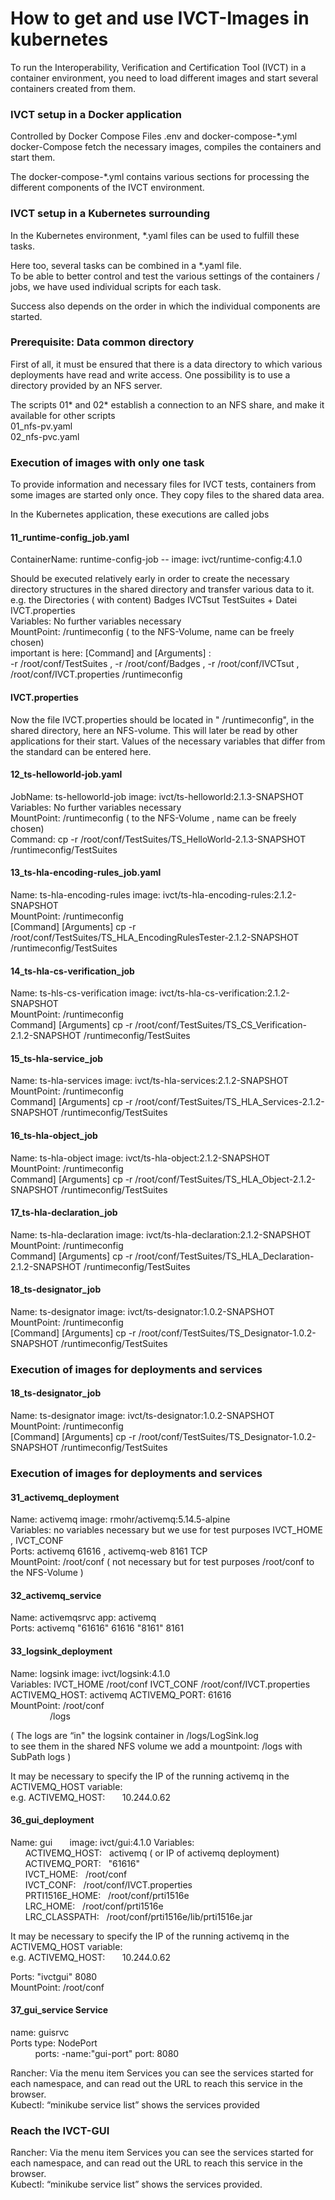 # How to get and use  IVCT-Images in kubernetes

To run the Interoperability, Verification and Certification Tool (IVCT)   in a container environment, you need to load different images and start several containers created from them.


### IVCT setup in a Docker application
Controlled by Docker Compose Files .env and docker-compose-*.yml
docker-Compose  fetch the necessary images, compiles the containers  and start them.

The docker-compose-*.yml contains various sections for processing the different components of the IVCT environment.


### IVCT setup in a Kubernetes surrounding
In the Kubernetes environment, *.yaml files can be used to fulfill these tasks.

Here too, several tasks can be combined in a *.yaml file.  
To be able to better control and test the various settings of the containers / jobs, we have used individual scripts for each task.

Success also depends on the order in which the individual components are started.


### Prerequisite:  Data common directory

First of all, it must be ensured that there is a data directory to which various deployments have read and write access.
One possibility is to use a directory provided by an NFS server.

The scripts 01* and 02* establish a connection to an NFS share, 
and make it available for other scripts  
01_nfs-pv.yaml  
02_nfs-pvc.yaml

### Execution of images with only one task
To provide information and necessary files for IVCT tests,
containers from some images  are started only once.
They copy files to the shared data area.

In the Kubernetes application, these executions are called jobs

#### 11_runtime-config_job.yaml  
ContainerName:  runtime-config-job  --  image:  ivct/runtime-config:4.1.0

Should be executed relatively early in order to create the necessary directory structures in the shared directory and transfer various data to it.
e.g. the Directories  ( with content)  Badges IVCTsut  TestSuites  + Datei IVCT.properties  
Variables:  No further variables necessary  
MountPoint: /runtimeconfig    ( to the NFS-Volume, name can be freely chosen)  
important is here: 
 [Command]   and  [Arguments] :  
 -r /root/conf/TestSuites , -r /root/conf/Badges , -r /root/conf/IVCTsut , /root/conf/IVCT.properties   /runtimeconfig

#### IVCT.properties
Now the file IVCT.properties should be located in " /runtimeconfig", in the shared directory, here an NFS-volume.
This will later be read by other applications for their start.
Values of the necessary variables that differ from the standard can be entered here.


####  12_ts-helloworld-job.yaml
JobName:  ts-helloworld-job    image: ivct/ts-helloworld:2.1.3-SNAPSHOT  
Variables:  No further variables necessary  
MountPoint: /runtimeconfig   ( to the NFS-Volume , name can be freely chosen)  
Command:    cp    -r /root/conf/TestSuites/TS_HelloWorld-2.1.3-SNAPSHOT /runtimeconfig/TestSuites

####  13_ts-hla-encoding-rules_job.yaml
Name: ts-hla-encoding-rules      image: ivct/ts-hla-encoding-rules:2.1.2-SNAPSHOT  
MountPoint:     /runtimeconfig  
[Command]  [Arguments]
cp   -r /root/conf/TestSuites/TS_HLA_EncodingRulesTester-2.1.2-SNAPSHOT  /runtimeconfig/TestSuites


#### 14_ts-hla-cs-verification_job
Name:  ts-hls-cs-verification   image: ivct/ts-hla-cs-verification:2.1.2-SNAPSHOT  
MountPoint:     /runtimeconfig  
Command]  [Arguments]
cp            -r /root/conf/TestSuites/TS_CS_Verification-2.1.2-SNAPSHOT /runtimeconfig/TestSuites


#### 15_ts-hla-service_job  
Name:  ts-hla-services  image:   ivct/ts-hla-services:2.1.2-SNAPSHOT  
MountPoint:     /runtimeconfig  
Command]  [Arguments]
cp            -r  /root/conf/TestSuites/TS_HLA_Services-2.1.2-SNAPSHOT /runtimeconfig/TestSuites


#### 16_ts-hla-object_job
Name: ts-hla-object    image:   ivct/ts-hla-object:2.1.2-SNAPSHOT  
MountPoint:     /runtimeconfig  
Command]  [Arguments]
cp            -r  /root/conf/TestSuites/TS_HLA_Object-2.1.2-SNAPSHOT /runtimeconfig/TestSuites


#### 17_ts-hla-declaration_job
Name: ts-hla-declaration   image:   ivct/ts-hla-declaration:2.1.2-SNAPSHOT  
MountPoint:     /runtimeconfig  
Command]  [Arguments]
cp            -r  /root/conf/TestSuites/TS_HLA_Declaration-2.1.2-SNAPSHOT   /runtimeconfig/TestSuites


####  18_ts-designator_job
 Name: ts-designator   image:  ivct/ts-designator:1.0.2-SNAPSHOT  
MountPoint:     /runtimeconfig  
[Command]  [Arguments]
cp                 -r /root/conf/TestSuites/TS_Designator-1.0.2-SNAPSHOT /runtimeconfig/TestSuites

### Execution of images for deployments and services

####  18_ts-designator_job
 Name: ts-designator   image:  ivct/ts-designator:1.0.2-SNAPSHOT  
MountPoint:     /runtimeconfig  
[Command]  [Arguments]
cp                 -r /root/conf/TestSuites/TS_Designator-1.0.2-SNAPSHOT /runtimeconfig/TestSuites

### Execution of images for deployments and services

####  31_activemq_deployment  
Name:   activemq     image: rmohr/activemq:5.14.5-alpine  
Variables: no variables necessary but we use for test purposes IVCT_HOME ,  IVCT_CONF  
Ports:  activemq  61616  ,  activemq-web 8161     TCP  
MountPoint:  /root/conf  ( not  necessary but for  test purposes /root/conf to the NFS-Volume ) 

#### 32_activemq_service  
Name:  activemqsrvc     app: activemq  
Ports:  activemq "61616"   61616     "8161"   8161

#### 33_logsink_deployment  
Name: logsink               image:  ivct/logsink:4.1.0  
Variables: IVCT_HOME  /root/conf                     IVCT_CONF   /root/conf/IVCT.properties  
                 ACTIVEMQ_HOST:  activemq           ACTIVEMQ_PORT:   61616  
MountPoint:  /root/conf  
 &nbsp;  &nbsp;  &nbsp; &nbsp;  &nbsp;  &nbsp;  &nbsp;  &nbsp; /logs  

( The logs are “in" the logsink container in /logs/LogSink.log  
to see them in the shared NFS volume we add a mountpoint: /logs with SubPath logs )

It may be necessary to specify the IP of the running activemq in the ACTIVEMQ_HOST variable:  
       e.g. ACTIVEMQ_HOST: &nbsp;  &nbsp;  &nbsp; 10.244.0.62

 #### 36_gui_deployment
Name:  gui    &nbsp;  &nbsp;  &nbsp;  image:   ivct/gui:4.1.0 
Variables:  
&nbsp;  &nbsp;  &nbsp; ACTIVEMQ_HOST:  &nbsp;   activemq    ( or IP of activemq deployment)  
&nbsp;  &nbsp;  &nbsp; ACTIVEMQ_PORT:   &nbsp;  "61616"  
&nbsp;  &nbsp;  &nbsp; IVCT_HOME:   &nbsp;   /root/conf  
&nbsp;  &nbsp;  &nbsp; IVCT_CONF:   &nbsp;    /root/conf/IVCT.properties  
&nbsp;  &nbsp;  &nbsp; PRTI1516E_HOME:  &nbsp;  /root/conf/prti1516e  
&nbsp;  &nbsp;  &nbsp; LRC_HOME:    &nbsp;    /root/conf/prti1516e  
&nbsp;  &nbsp;  &nbsp; LRC_CLASSPATH:  &nbsp;   /root/conf/prti1516e/lib/prti1516e.jar  

It may be necessary to specify the IP of the running activemq in the ACTIVEMQ_HOST variable:  
       e.g. ACTIVEMQ_HOST: &nbsp;  &nbsp;  &nbsp; 10.244.0.62

Ports:  "ivctgui"   8080  
MountPoint:  /root/conf 


#### 37_gui_service        Service 
name: guisrvc  
Ports       type:    NodePort  
 &nbsp;  &nbsp;  &nbsp; &nbsp;  &nbsp;    ports:  -name:"gui-port"    port: 8080         
                                                
Rancher: Via the menu item Services you can see the services started for each namespace, 
    and can read out the URL to reach this service in the browser.  
Kubectl:   “minikube service list” shows the services provided  

### Reach the IVCT-GUI  

Rancher: Via the menu item Services you can see the services started for each namespace, and can read out the URL to reach this service in the browser.  
Kubectl:   “minikube service list” shows the services provided.


